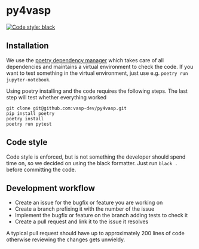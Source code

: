 # py4vasp

[![Code style: black](https://img.shields.io/badge/code%20style-black-000000.svg)](https://github.com/psf/black)

## Installation

We use the [poetry dependency manager](https://python-poetry.org/) which takes care of all dependencies and maintains a virtual environment to check the code. If you want to test something in the virtual environment, just use e.g. ```poetry run jupyter-notebook```.

Using poetry installing and the code requires the following steps. The last step will test whether everything worked
~~~
git clone git@github.com:vasp-dev/py4vasp.git
pip install poetry
poetry install
poetry run pytest
~~~

## Code style

Code style is enforced, but is not something the developer should spend time on, so we decided on using the black formatter. Just run ```black .``` before committing the code.

## Development workflow

* Create an issue for the bugfix or feature you are working on
* Create a branch prefixing it with the number of the issue
* Implement the bugfix or feature on the branch adding tests to check it
* Create a pull request and link it to the issue it resolves

A typical pull request should have up to approximately 200 lines of code otherwise reviewing the changes gets unwieldy.

